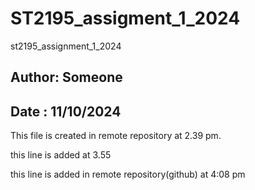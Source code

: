 # ST2195_assigment_1_2024
st2195_assignment_1_2024
## Author: Someone
## Date : 11/10/2024

This file is created in remote repository at 2.39 pm.


this line is added at 3.55


this line is added in remote repository(github) at 4:08 pm

